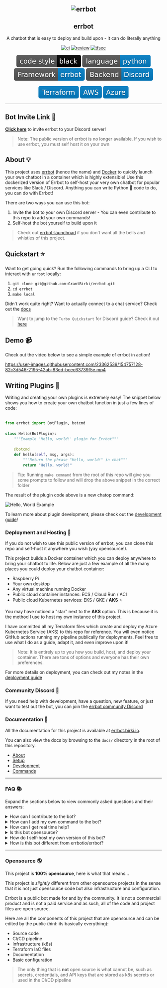 <h2 align="center"><img src="docs/assets/errbot.png" alt="errbot" align="center" width="200px" /></h1>

<!--
<div>Icons made by <a href="https://www.freepik.com" title="Freepik">Freepik</a> from <a href="https://www.flaticon.com/" title="Flaticon">www.flaticon.com</a></div>
-->

<h2 align="center">errbot</h1>
<p align="center">
  A chatbot that is easy to deploy and build upon - It can do literally anything
</p>

<p align="center">
  <a href="https://github.com/GrantBirki/errbot/actions/workflows/ci.yml"><img src="https://github.com/GrantBirki/errbot/actions/workflows/ci.yml/badge.svg?event=push" alt="ci" height="18"></a>
  <a href="https://github.com/GrantBirki/errbot/actions/workflows/review.yml"><img src="https://github.com/GrantBirki/errbot/actions/workflows/review.yml/badge.svg?event=push" alt="review"/></a>
  <a href="https://github.com/GrantBirki/errbot/actions/workflows/tfsec.yml"><img src="https://github.com/GrantBirki/errbot/actions/workflows/tfsec.yml/badge.svg?event=push" alt="tfsec"/></a>
</p>

<p align="center">
  <img src="docs/assets/code-style-black.svg" alt="code style black"/>
  <img src="docs/assets/language-python-blue.svg" alt="language python"/>
  <img src="docs/assets/framework-errbot-blue.svg" alt="framework errbot"/>
  <img src="docs/assets/backend-discord-blue.svg" alt="backend discord"/>
</p>

<p align="center">
  <img src="docs/assets/terraform.svg" alt="terraform"/>
  <img src="docs/assets/aws.svg" alt="aws"/>
  <img src="docs/assets/azure.svg" alt="azure"/>
</p>

<hr>

## Bot Invite Link 🔗

[**Click here**](https://discord.com/api/oauth2/authorize?client_id=943402285680189511&permissions=36734976&scope=bot) to invite errbot to your Discord server!

> Note: The public version of errbot is no longer available. If you wish to use errbot, you must self host it on your own

## About 💡

This project uses [errbot](https://github.com/errbotio/errbot) (hence the name) and [Docker](https://www.docker.com/) to quickly launch your own chatbot in a container which is highly extensible! Use this dockerized version of Errbot to self-host your very own chatbot for popular services like Slack / Discord. Anything you can write Python 🐍 code to do, you can do with Errbot!

There are two ways you can use this bot:

1. Invite the bot to your own Discord server - You can even contribute to this repo to add your own commands!
2. Self-host the bot yourself to build upon it

> Check out [errbot-launchpad](https://github.com/GrantBirki/errbot-launchpad) if you don't want all the bells and whistles of this project.

## Quickstart ⭐

Want to get going quick? Run the following commands to bring up a CLI to interact with `errbot` locally:

1. `git clone git@github.com:GrantBirki/errbot.git`
2. `cd errbot`
3. `make local`

Didn't work quite right? Want to actually connect to a chat service? Check out the [docs](https://errbot.birki.io)

> Want to jump to the `Turbo Quickstart` for Discord guide? Check it out [here](https://errbot.birki.io/discord-turbo-quickstart/)

## Demo 📹

Check out the video below to see a simple example of errbot in action!

https://user-images.githubusercontent.com/23362539/154757128-82c3d546-2195-42ab-83ed-bcec63739f5e.mp4

## Writing Plugins 🧰

Writing and creating your own plugins is extremely easy! The snippet below shows you how to create your own chatbot function in just a few lines of code:

```python

from errbot import BotPlugin, botcmd

class Hello(BotPlugin):
    """Example 'Hello, world!' plugin for Errbot"""

    @botcmd
    def hello(self, msg, args):
        """Return the phrase "Hello, world!" in chat"""
        return "Hello, world!"
```

> Tip: Running `make command` from the root of this repo will give you some prompts to follow and will drop the above snippet in the correct folder

The result of the plugin code above is a new chatop command:

![Hello, World Example](docs/assets/hello-world-example.png)

To learn more about plugin development, please check out the [development guide](https://errbot.birki.io/development)!

### Deployment and Hosting 🚀

If you do not wish to use this public version of errbot, you can clone this repo and self-host it anywhere you wish (yay opensource!).

This project builds a Docker container which you can deploy anywhere to bring your chatbot to life. Below are just a few example of all the many places you could deploy your chatbot container:

- Raspberry Pi
- Your own desktop
- Any virtual machine running Docker
- Public cloud container instances: ECS / Cloud Run / ACI
- Public cloud Kubernetes services: EKS / GKE / **AKS** ⭐

You may have noticed a "star" next to the **AKS** option. This is because it is the method I use to host my own instance of this project.

I have committed all my Terraform files which create and deploy my Azure Kubernetes Service (AKS) to this repo for reference. You will even notice GitHub actions running my pipeline publically for deployments. Feel free to use what I do as a guide, adapt it, and even improve upon it!

> Note: It is entirely up to you how you build, host, and deploy your container. There are tons of options and everyone has their own preferences.

For more details on deployment, you can check out my notes in the [deployment guide](https://errbot.birki.io/deployment)

### Community Discord 💬

If you need help with development, have a question, new feature, or just want to test out the bot, you can join the [errbot community Discord](https://discord.gg/qvnxqyuVpM)

### Documentation 📖

All the documentation for this project is available at [errbot.birki.io](https://errbot.birki.io).

You can also view the docs by browsing to the `docs/` directory in the root of this repository.

- [About](https://errbot.birki.io)
- [Setup](https://errbot.birki.io/setup)
- [Development](https://errbot.birki.io/development)
- [Commands](https://errbot.birki.io/commands)

---

### FAQ 📚

Expand the sections below to view commonly asked questions and their answers:

<details>
<summary>How can I contribute to the bot?</summary>

Check out the [contributing guide](CONTRIBUTING.md)!

</details>

<details>
<summary>How can I add my own command to the bot?</summary>

Check out the [contributing guide](CONTRIBUTING.md)!

</details>

<details>
<summary>How can I get real time help?</summary>

Check out the community Discord server link mentioned above in this document

</details>

<details>
<summary>Is this bot opensource?</summary>

Yes! If you are reading this text that means you have landed on the errbot repo where all the code and project files are located.

Everything and I mean _everything_ is open source about this bot.

Feel free to open pull requests to make your own changes and they will be live anywhere and everywhere where the bot lives in Discord.

</details>

<details>
<summary>How do I self-host my own version of this bot?</summary>

This is covered in the public documentation: [errbot.birki.io](https://errbot.birki.io)

</details>

<details>
<summary>How is this bot different from errbotio/errbot?</summary>

[errbotio/errbot](https://github.com/errbotio/errbot) is a fantastic chatbot framework written in Python and it is the foundation of this project.

This project uses [errbotio/errbot](https://github.com/errbotio/errbot) for all of its chatbot related function calls, communicating with the Discord backend, and the majority of its configuration.

There are some differences between the two, however:

- This project adapts some custom code that errbotio/errbot does not currently support. This includes things like custom logging, banning users/servers, locking certain commands, etc
- The original framework of [errbotio/errbot](https://github.com/errbotio/errbot) has been Dockerized in this project

I kept the same name for this project and provided many links to the original framework as inspiration

</details>

---

### Opensource 🌎

This project is **100% opensource**, here is what that means...

This project is _slightly_ different from other opensource projects in the sense that it is not just opensource code but also infrastructure and configuration.

Errbot is a public bot made for and by the community. It is not a commercial product and is not a paid service and as such, all of the code and project files are open source.

Here are all the components of this project that are opensource and can be edited by the public (hint: its basically everything):

- Source code
- CI/CD pipeline
- Infrastructure (k8s)
- Terraform IaC files
- Documentation
- Basic configuration

> The only thing that is **not** open source is what cannot be, such as secrets, credentials, and API keys that are stored as k8s secrets or used in the CI/CD pipeline
